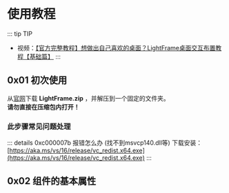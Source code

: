 # 使用教程

::: tip TIP
- 视频：[【官方完整教程】想做出自己喜欢的桌面？LightFrame桌面交互布置教程【基础篇】](https://www.bilibili.com/video/BV1yw411q7ct)
:::

## 0x01 初次使用

从[官网](https://lightframe.vertillusion.xyz/)下载 **LightFrame.zip** ，并解压到一个固定的文件夹。  
**请勿直接在压缩包内打开！**  

### 此步骤常见问题处理
::: details 0xc000007b 报错怎么办 (找不到msvcp140.dll等) 
下载安装：[https://aka.ms/vs/16/release/vc_redist.x64.exe](https://aka.ms/vs/16/release/vc_redist.x64.exe)
:::

## 0x02 组件的基本属性